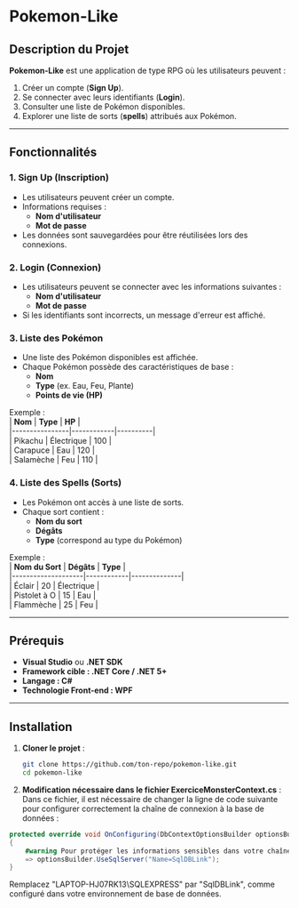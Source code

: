 # **Pokemon-Like**

## **Description du Projet**

**Pokemon-Like** est une application de type RPG où les utilisateurs peuvent :
1. Créer un compte (**Sign Up**).
2. Se connecter avec leurs identifiants (**Login**).
3. Consulter une liste de Pokémon disponibles.
4. Explorer une liste de sorts (**spells**) attribués aux Pokémon.

---

## **Fonctionnalités**

### 1. **Sign Up (Inscription)**
- Les utilisateurs peuvent créer un compte.
- Informations requises :  
  - **Nom d'utilisateur**  
  - **Mot de passe**  
- Les données sont sauvegardées pour être réutilisées lors des connexions.

### 2. **Login (Connexion)**
- Les utilisateurs peuvent se connecter avec les informations suivantes :  
  - **Nom d'utilisateur**  
  - **Mot de passe**  
- Si les identifiants sont incorrects, un message d'erreur est affiché.

### 3. **Liste des Pokémon**
- Une liste des Pokémon disponibles est affichée.
- Chaque Pokémon possède des caractéristiques de base :
  - **Nom**
  - **Type** (ex. Eau, Feu, Plante)
  - **Points de vie (HP)**  

Exemple :  
| **Nom**        | **Type**   | **HP**   |  
|----------------|------------|----------|  
| Pikachu        | Électrique | 100      |  
| Carapuce       | Eau        | 120      |  
| Salamèche      | Feu        | 110      |  

### 4. **Liste des Spells (Sorts)**
- Les Pokémon ont accès à une liste de sorts.
- Chaque sort contient :
  - **Nom du sort**
  - **Dégâts**  
  - **Type** (correspond au type du Pokémon)

Exemple :  
| **Nom du Sort**    | **Dégâts** | **Type**     |  
|--------------------|------------|--------------|  
| Éclair             | 20         | Électrique   |  
| Pistolet à O       | 15         | Eau          |  
| Flammèche          | 25         | Feu          |  

---

## **Prérequis**

- **Visual Studio** ou **.NET SDK**
- **Framework cible : .NET Core / .NET 5+**
- **Langage : C#**  
- **Technologie Front-end : WPF**

---

## **Installation**

1. **Cloner le projet** :
   ```bash
   git clone https://github.com/ton-repo/pokemon-like.git
   cd pokemon-like


2.  **Modification nécessaire dans le fichier ExerciceMonsterContext.cs** :
Dans ce fichier, il est nécessaire de changer la ligne de code suivante pour configurer correctement la chaîne de connexion à la base de données :
```csharp
protected override void OnConfiguring(DbContextOptionsBuilder optionsBuilder)
{
    #warning Pour protéger les informations sensibles dans votre chaîne de connexion, vous devez la déplacer hors du code source. Vous pouvez éviter de l'inclure dans le code en utilisant la syntaxe Name= pour la lire depuis la configuration.
    => optionsBuilder.UseSqlServer("Name=SqlDBLink");
}
```

Remplacez "LAPTOP-HJ07RK13\SQLEXPRESS" par "SqlDBLink", comme configuré dans votre environnement de base de données.
